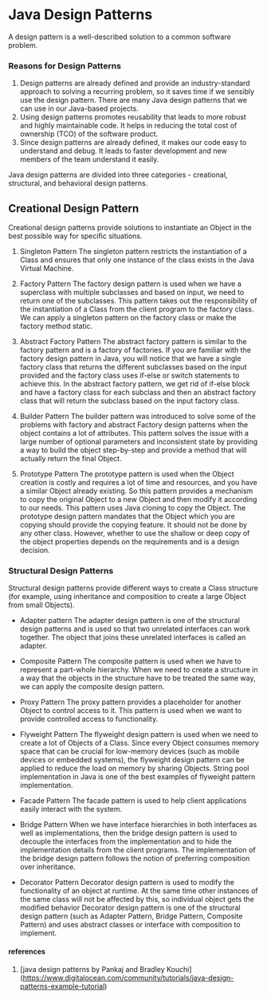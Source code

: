 # Java Design Patterns

A design pattern is a well-described solution to a common software problem.

### Reasons for Design Patterns

1. Design patterns are already defined and provide an industry-standard approach to solving a recurring problem, 
   so it saves time if we sensibly use the design pattern. There are many Java design patterns that we can use in our Java-based projects.
2. Using design patterns promotes reusability that leads to more robust and highly maintainable code. 
   It helps in reducing the total cost of ownership (TCO) of the software product.
3. Since design patterns are already defined, it makes our code easy to understand and debug. 
   It leads to faster development and new members of the team understand it easily.

Java design patterns are divided into three categories - creational, structural, and behavioral design patterns.

## Creational Design Pattern

Creational design patterns provide solutions to instantiate an Object in the best possible way for specific situations.

1. Singleton Pattern
   The singleton pattern restricts the instantiation of a Class and ensures that only one instance of the class exists in the Java Virtual Machine.

2. Factory Pattern
   The factory design pattern is used when we have a superclass with multiple subclasses and based on input, we need to return one of the subclasses. 
   This pattern takes out the responsibility of the instantiation of a Class from the client program to the factory class. 
   We can apply a singleton pattern on the factory class or make the factory method static.

3. Abstract Factory Pattern
   The abstract factory pattern is similar to the factory pattern and is a factory of factories. 
   If you are familiar with the factory design pattern in Java, 
   you will notice that we have a single factory class that returns the different subclasses based on the input provided
   and the factory class uses if-else or switch statements to achieve this. 
   In the abstract factory pattern, we get rid of if-else block and have a factory class for each subclass and 
   then an abstract factory class that will return the subclass based on the input factory class.

4. Builder Pattern
   The builder pattern was introduced to solve some of the problems with factory and abstract Factory design patterns when the object contains a lot of attributes. 
   This pattern solves the issue with a large number of optional parameters and inconsistent state by providing a way to build the object step-by-step and 
   provide a method that will actually return the final Object.

5. Prototype Pattern
   The prototype pattern is used when the Object creation is costly and requires a lot of time and resources, 
   and you have a similar Object already existing. So this pattern provides a mechanism to copy the original Object to a new Object and then modify it according to our needs. 
   This pattern uses Java cloning to copy the Object. The prototype design pattern mandates that the Object which you are copying should provide the copying feature. 
   It should not be done by any other class. However, whether to use the shallow or deep copy of the object properties depends on the requirements and is a design decision.

### Structural Design Patterns 

Structural design patterns provide different ways to create a Class structure (for example, using inheritance and composition to create a large Object from small Objects).

- Adapter pattern
The adapter design pattern is one of the structural design patterns and is used so that two unrelated interfaces can work together. 
The object that joins these unrelated interfaces is called an adapter.

- Composite Pattern
The composite pattern is used when we have to represent a part-whole hierarchy. 
When we need to create a structure in a way that the objects in the structure have to be treated the same way, we can apply the composite design pattern.

- Proxy Pattern
The proxy pattern provides a placeholder for another Object to control access to it. This pattern is used when we want to provide controlled access to functionality.

- Flyweight Pattern
The flyweight design pattern is used when we need to create a lot of Objects of a Class. 
Since every Object consumes memory space that can be crucial for low-memory devices (such as mobile devices or embedded systems), 
the flyweight design pattern can be applied to reduce the load on memory by sharing Objects.
String pool implementation in Java is one of the best examples of flyweight pattern implementation.

- Facade Pattern
The facade pattern is used to help client applications easily interact with the system.

- Bridge Pattern
When we have interface hierarchies in both interfaces as well as implementations, 
then the bridge design pattern is used to decouple the interfaces from the implementation and to hide the implementation details from the client programs.
The implementation of the bridge design pattern follows the notion of preferring composition over inheritance.

- Decorator Pattern
Decorator design pattern is used to modify the functionality of an object at runtime.
At the same time other instances of the same class will not be affected by this, so individual object gets the modified behavior
Decorator design pattern is one of the structural design pattern (such as Adapter Pattern, Bridge Pattern, Composite Pattern) 
and uses abstract classes or interface with composition to implement.

#### references 
1. [java design patterns by Pankaj and Bradley Kouchi] (https://www.digitalocean.com/community/tutorials/java-design-patterns-example-tutorial)

